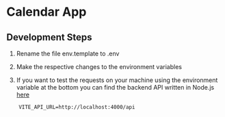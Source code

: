 # Calendar App

## Development Steps

1. Rename the file env.template to .env
2. Make the respective changes to the environment variables

3. If you want to test the requests on your machine using the environment variable at the bottom you can find the backend API written in Node.js [here](https://github.com/martinfort1/React-Calendar-Backend)
```
    VITE_API_URL=http://localhost:4000/api
```
